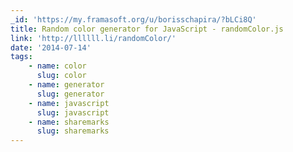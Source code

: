 ```yaml
---
_id: 'https://my.framasoft.org/u/borisschapira/?bLCi8Q'
title: Random color generator for JavaScript - randomColor.js
link: 'http://llllll.li/randomColor/'
date: '2014-07-14'
tags:
    - name: color
      slug: color
    - name: generator
      slug: generator
    - name: javascript
      slug: javascript
    - name: sharemarks
      slug: sharemarks
---
```


<div class="markdown"><p></p></div>
